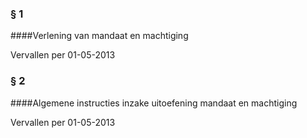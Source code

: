 <meta http-equiv='Content-Type' content='text/html; charset=utf-8' />

### § 1  

####Verlening van mandaat en machtiging

Vervallen per 01-05-2013 

### § 2  

####Algemene instructies inzake uitoefening mandaat en machtiging

Vervallen per 01-05-2013 

